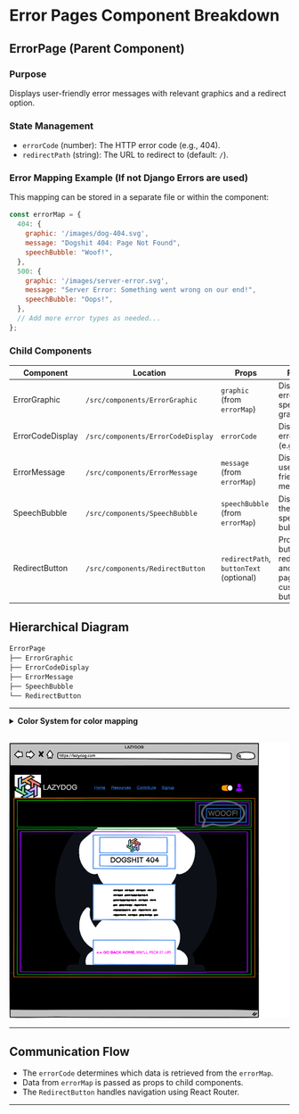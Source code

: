 # Error Pages Component Breakdown

## ErrorPage (Parent Component)

### Purpose

Displays user-friendly error messages with relevant graphics and a redirect option.

### State Management

* `errorCode` (number): The HTTP error code (e.g., 404).
* `redirectPath` (string): The URL to redirect to (default: `/`).

### Error Mapping Example (If not Django Errors are used)

This mapping can be stored in a separate file or within the component:

```javascript
const errorMap = {
  404: {
    graphic: '/images/dog-404.svg',
    message: "Dogshit 404: Page Not Found",
    speechBubble: "Woof!",
  },
  500: {
    graphic: '/images/server-error.svg',
    message: "Server Error: Something went wrong on our end!",
    speechBubble: "Oops!",
  },
  // Add more error types as needed...
};
```

### Child Components

| Component          | Location                        | Props                                  | Purpose                                                                        |
|----------------------|---------------------------------|---------------------------------------|---------------------------------------------------------------------------------|
| ErrorGraphic        | `/src/components/ErrorGraphic` | `graphic` (from `errorMap`)            | Displays an error-specific graphic                                                |
| ErrorCodeDisplay    | `/src/components/ErrorCodeDisplay` | `errorCode`                             | Displays the error code (e.g., 404)                                            |
| ErrorMessage        | `/src/components/ErrorMessage` | `message` (from `errorMap`)           | Displays a user-friendly error message                                          |
| SpeechBubble        | `/src/components/SpeechBubble` | `speechBubble` (from `errorMap`)       | Displays a thematic speech bubble                                               |
| RedirectButton      | `/src/components/RedirectButton` | `redirectPath`, `buttonText` (optional) | Provides a button to redirect to another page; customizable button text.           |

## Hierarchical Diagram

```bash
ErrorPage
├── ErrorGraphic
├── ErrorCodeDisplay
├── ErrorMessage
├── SpeechBubble
└── RedirectButton
```

---

<details>
<summary><strong>Color System for color mapping</strong></summary>

<br>

   1. **🟧 Orange = Sections**  
      * Large areas dividing the page into logical parts (e.g., header, footer, main content).

   2. **🟩 Green = Groups of elements**  
      * Collections of related modules or components, such as the category buttons or the list of resource cards.

   3. **🟪 Purple = Modules (Self-contained units)**  
      * Complete components that combine several parts, such as a resource card or a widget. These function as cohesive, standalone units.

   4. **🟦 Blue = Parts of modules**  
      * The individual elements that make up a module, such as buttons, text, ratings, or links.

   5. **🟨 Yellow = Expandable areas**  
      * Dropdown menus and sections that can be shown/hidden based on user interaction.

   6. **🟥 Red = Dynamic content**  
      * Content that can update in real time (e.g., number of views, star ratings, user information).

</details>

<br>

![Error Page Components](../wireframes/component-img/error-page-component.png)

---

## Communication Flow

* The `errorCode` determines which data is retrieved from the `errorMap`.
* Data from `errorMap` is passed as props to child components.
* The `RedirectButton` handles navigation using React Router.

---
